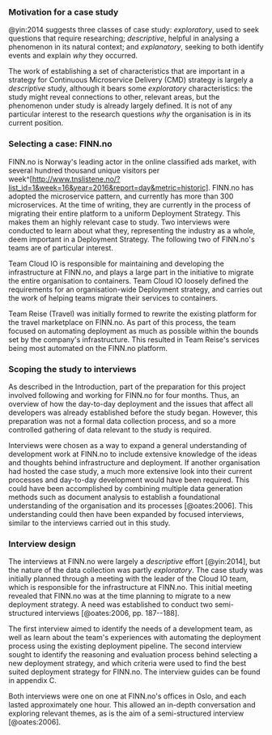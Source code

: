 ### Motivation for a case study

@yin:2014 suggests three classes of case study: _exploratory_, used to seek questions that require researching; _descriptive_, helpful in analysing a phenomenon in its natural context; and _explanatory_, seeking to both identify events and explain _why_ they occurred.

The work of establishing a set of characteristics that are important in a strategy for Continuous Microservice Delivery (CMD) strategy is largely a _descriptive_ study, although it bears some _exploratory_ characteristics: the study might reveal connections to other, relevant areas, but the phenomenon under study is already largely defined. It is not of any particular interest to the research questions _why_ the organisation is in its current position.

### Selecting a case: FINN.no

FINN.no is Norway's leading actor in the online classified ads market, with several hundred thousand unique visitors per week^[http://www.tnslistene.no/?list_id=1&week=16&year=2016&report=day&metric=historic]. FINN.no has adopted the microservice pattern, and currently has more than 300 microservices. At the time of writing, they are currently in the process of migrating their entire platform to a uniform Deployment Strategy. This makes them an highly relevant case to study. Two interviews were conducted to learn about what they, representing the industry as a whole, deem important in a Deployment Strategy. The following two of FINN.no's teams are of particular interest.

Team Cloud IO is responsible for maintaining and developing the infrastructure at FINN.no, and plays a large part in the initiative to migrate the entire organisation to containers. Team Cloud IO loosely defined the requirements for an organisation-wide Deployment strategy, and carries out the work of helping teams migrate their services to containers.

Team Reise (Travel) was initially formed to rewrite the existing platform for the travel marketplace on FINN.no. As part of this process, the team focused on automating deployment as much as possible within the bounds set by the company's infrastructure. This resulted in Team Reise's services being most automated on the FINN.no platform.

### Scoping the study to interviews

As described in the Introduction, part of the preparation for this project involved following and working for FINN.no for four months. Thus, an overview of how the day-to-day deployment and the issues that affect all developers was already established before the study began. However, this preparation was not a formal data collection process, and so a more controlled gathering of data relevant to the study is required.

Interviews were chosen as a way to expand a general understanding of development work at FINN.no to include extensive knowledge of the ideas and thoughts behind infrastructure and deployment. If another organisation had hosted the case study, a much more extensive look into their current processes and day-to-day development would have been required. This could have been accomplished by combining multiple data generation methods such as document analysis to establish a foundational understanding of the organisation and its processes [@oates:2006]. This understanding could then have been expanded by focused interviews, similar to the interviews carried out in this study.

### Interview design

The interviews at FINN.no were largely a _descriptive_ effort [@yin:2014], but the nature of the data collection was partly _exploratory_. The case study was initially planned through a meeting with the leader of the Cloud IO team, which is responsible for the infrastructure at FINN.no. This initial meeting revealed that FINN.no was at the time planning to migrate to a new deployment strategy. A need was established to conduct two semi-structured interviews [@oates:2006, pp. 187--188].

The first interview aimed to identify the needs of a development team, as well as learn about the team's experiences with automating the deployment process using the existing deployment pipeline. The second interview sought to identify the reasoning and evaluation process behind selecting a new deployment strategy, and which criteria were used to find the best suited deployment strategy for FINN.no. The interview guides can be found in appendix C.

Both interviews were one on one at FINN.no's offices in Oslo, and each lasted approximately one hour. This allowed an in-depth conversation and exploring relevant themes, as is the aim of a semi-structured interview [@oates:2006].

